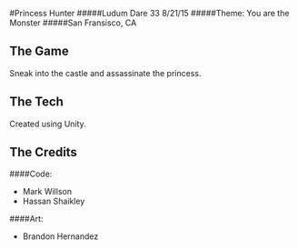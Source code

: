 #Princess Hunter
#####Ludum Dare 33 8/21/15
#####Theme: You are the Monster
#####San Fransisco, CA

## The Game

Sneak into the castle and assassinate the princess.

## The Tech

Created using Unity.

## The Credits

####Code:

- Mark Willson
- Hassan Shaikley

####Art: 

- Brandon Hernandez


